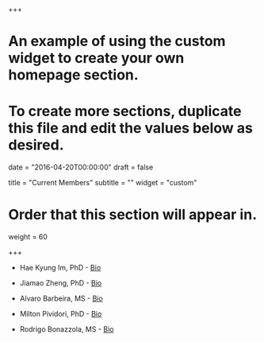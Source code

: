 +++
# An example of using the custom widget to create your own homepage section.
# To create more sections, duplicate this file and edit the values below as desired.

date = "2016-04-20T00:00:00"
draft = false

title = "Current Members"
subtitle = ""
widget = "custom"

# Order that this section will appear in.
weight = 60

+++


- Hae Kyung Im, PhD - [Bio](#about)  

- Jiamao Zheng, PhD - [Bio](https://github.com/jiamaozheng)

- Alvaro Barbeira, MS - [Bio](https://github.com/heroico)

- Milton Pividori, PhD - [Bio](https://github.com/miltondp)

- Rodrigo Bonazzola, MS - [Bio](https://github.com/rbonazzola)
